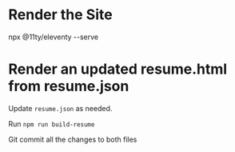 # Render the Site

npx @11ty/eleventy --serve 

# Render an updated resume.html from resume.json

Update `resume.json` as needed.

Run `npm run build-resume`

Git commit all the changes to both files